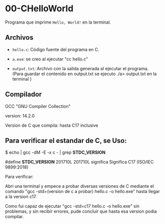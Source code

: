 # 00-CHelloWorld

Programa que imprime `Hello, World!` en la terminal.

## Archivos

- `hello.c`: Código fuente del programa en C.

- `a.exe`: se creo al ejecutar "cc hello.c"

- `output.txt`: Archivo con la salida generada al ejecutar el programa.
                (Para guardar el contenido en output.txt se ejecuto ./a> output.txt en la terminal )
## Compilador
GCC "GNU Compiler Collection"

version: 14.2.0

Version de C que compila: hasta C17 inclusive

## Para verificar el estandar de C, se Uso:
$ echo | gcc -dM -E -x c - | grep __STDC_VERSION__

#define __STDC_VERSION__ 201710L
 201710L significa Significa C17 (ISO/IEC 9899:2018) 

Para verificar:

Abri una terminal y empece a probar diversas versiones de C mediante el comando "gcc -std=(version de c a probar) hello.c -o hello.exe" hasta llegar a la version c17.

Como fui capaz de ejecutar "gcc -std=c17 hello.c -o hello.exe" sin problemas, y sin recibir errores, pude concluir que hasta esa version podia compilar.
